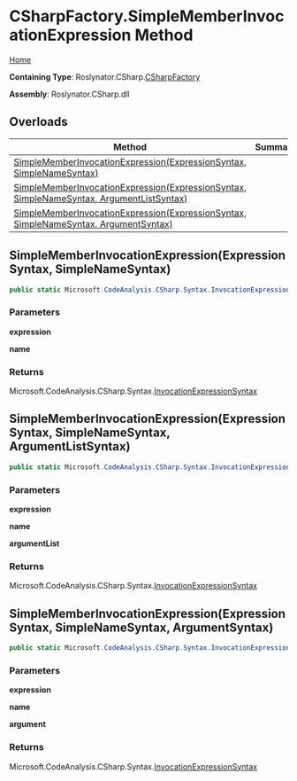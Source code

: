 # CSharpFactory\.SimpleMemberInvocationExpression Method

[Home](../../../../README.md)

**Containing Type**: Roslynator\.CSharp\.[CSharpFactory](../README.md)

**Assembly**: Roslynator\.CSharp\.dll

## Overloads

| Method | Summary |
| ------ | ------- |
| [SimpleMemberInvocationExpression(ExpressionSyntax, SimpleNameSyntax)](#Roslynator_CSharp_CSharpFactory_SimpleMemberInvocationExpression_Microsoft_CodeAnalysis_CSharp_Syntax_ExpressionSyntax_Microsoft_CodeAnalysis_CSharp_Syntax_SimpleNameSyntax_) | |
| [SimpleMemberInvocationExpression(ExpressionSyntax, SimpleNameSyntax, ArgumentListSyntax)](#Roslynator_CSharp_CSharpFactory_SimpleMemberInvocationExpression_Microsoft_CodeAnalysis_CSharp_Syntax_ExpressionSyntax_Microsoft_CodeAnalysis_CSharp_Syntax_SimpleNameSyntax_Microsoft_CodeAnalysis_CSharp_Syntax_ArgumentListSyntax_) | |
| [SimpleMemberInvocationExpression(ExpressionSyntax, SimpleNameSyntax, ArgumentSyntax)](#Roslynator_CSharp_CSharpFactory_SimpleMemberInvocationExpression_Microsoft_CodeAnalysis_CSharp_Syntax_ExpressionSyntax_Microsoft_CodeAnalysis_CSharp_Syntax_SimpleNameSyntax_Microsoft_CodeAnalysis_CSharp_Syntax_ArgumentSyntax_) | |

## SimpleMemberInvocationExpression\(ExpressionSyntax, SimpleNameSyntax\) <a name="Roslynator_CSharp_CSharpFactory_SimpleMemberInvocationExpression_Microsoft_CodeAnalysis_CSharp_Syntax_ExpressionSyntax_Microsoft_CodeAnalysis_CSharp_Syntax_SimpleNameSyntax_"></a>

```csharp
public static Microsoft.CodeAnalysis.CSharp.Syntax.InvocationExpressionSyntax SimpleMemberInvocationExpression(Microsoft.CodeAnalysis.CSharp.Syntax.ExpressionSyntax expression, Microsoft.CodeAnalysis.CSharp.Syntax.SimpleNameSyntax name)
```

### Parameters

**expression**

**name**

### Returns

Microsoft\.CodeAnalysis\.CSharp\.Syntax\.[InvocationExpressionSyntax](https://docs.microsoft.com/en-us/dotnet/api/microsoft.codeanalysis.csharp.syntax.invocationexpressionsyntax)

## SimpleMemberInvocationExpression\(ExpressionSyntax, SimpleNameSyntax, ArgumentListSyntax\) <a name="Roslynator_CSharp_CSharpFactory_SimpleMemberInvocationExpression_Microsoft_CodeAnalysis_CSharp_Syntax_ExpressionSyntax_Microsoft_CodeAnalysis_CSharp_Syntax_SimpleNameSyntax_Microsoft_CodeAnalysis_CSharp_Syntax_ArgumentListSyntax_"></a>

```csharp
public static Microsoft.CodeAnalysis.CSharp.Syntax.InvocationExpressionSyntax SimpleMemberInvocationExpression(Microsoft.CodeAnalysis.CSharp.Syntax.ExpressionSyntax expression, Microsoft.CodeAnalysis.CSharp.Syntax.SimpleNameSyntax name, Microsoft.CodeAnalysis.CSharp.Syntax.ArgumentListSyntax argumentList)
```

### Parameters

**expression**

**name**

**argumentList**

### Returns

Microsoft\.CodeAnalysis\.CSharp\.Syntax\.[InvocationExpressionSyntax](https://docs.microsoft.com/en-us/dotnet/api/microsoft.codeanalysis.csharp.syntax.invocationexpressionsyntax)

## SimpleMemberInvocationExpression\(ExpressionSyntax, SimpleNameSyntax, ArgumentSyntax\) <a name="Roslynator_CSharp_CSharpFactory_SimpleMemberInvocationExpression_Microsoft_CodeAnalysis_CSharp_Syntax_ExpressionSyntax_Microsoft_CodeAnalysis_CSharp_Syntax_SimpleNameSyntax_Microsoft_CodeAnalysis_CSharp_Syntax_ArgumentSyntax_"></a>

```csharp
public static Microsoft.CodeAnalysis.CSharp.Syntax.InvocationExpressionSyntax SimpleMemberInvocationExpression(Microsoft.CodeAnalysis.CSharp.Syntax.ExpressionSyntax expression, Microsoft.CodeAnalysis.CSharp.Syntax.SimpleNameSyntax name, Microsoft.CodeAnalysis.CSharp.Syntax.ArgumentSyntax argument)
```

### Parameters

**expression**

**name**

**argument**

### Returns

Microsoft\.CodeAnalysis\.CSharp\.Syntax\.[InvocationExpressionSyntax](https://docs.microsoft.com/en-us/dotnet/api/microsoft.codeanalysis.csharp.syntax.invocationexpressionsyntax)

